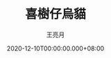---
issue: 407
title: 喜樹仔烏貓
author: 王亮月
date: 2020-12-10T00:00:00.000+08:00
topic: 懷想
difficulty: 1
wikidata: Q131449208
wikidata_link: https://www.wikidata.org/wiki/Q131449208
---